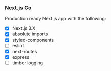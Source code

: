 ### Next.js Go

Production ready Next.js app with the following:

- [x] Next.js 3.X
- [x] absolute imports
- [x] styled-components
- [ ] eslint
- [x] next-routes
- [x] express
- [ ] timber logging
